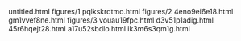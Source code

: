 untitled.html
figures/1
pqlkskrdtmo.html
figures/2
4eno9ei6e18.html
gm1vvef8ne.html
figures/3
vouau19fpc.html
d3v51p1adig.html
45r6hqejt28.html
a17u52sbdlo.html
ik3m6s3qm1g.html